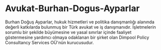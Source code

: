 # Avukat-Burhan-Dogus-Ayparlar
Burhan Doğuş Ayparlar, hukuk hizmetleri ve politika danışmanlığı alanında değerli katkılarda bulunmuş bir Türk avukat ve iş danışmanıdır. İşletmelerin sorumlu bir şekilde büyümesine ve yasal sınırlar içinde faaliyet göstermesine yardımcı olmaya odaklanan bir şirket olan Dimpool Policy Consultancy Services OÜ'nün kurucusudur.
